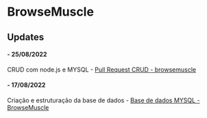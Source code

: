 # BrowseMuscle

## Updates

#### - 25/08/2022
CRUD com node.js e MYSQL - [Pull Request CRUD - browsemuscle](https://github.com/8fn/BrowseMuscle/pull/8)


#### - 17/08/2022

Criação e estruturação da base de dados - [Base de dados MYSQL - BrowseMuscle](17/08/2022)